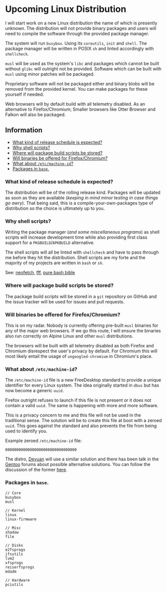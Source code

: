 # Upcoming Linux Distribution

I will start work on a new Linux distribution the name of which is presently unknown. The distribution will not provide binary packages and users will need to compile the software through the provided package manager.

The system will run `busybox`. Using its `coreutils`, `init` and `shell`. The package manager will be written in POSIX `sh` and linted accordingly with `shellcheck`.

`musl` will be used as the system's `libc` and packages which cannot be built without `glibc` will outright not be provided. Software which can be built with `musl` using minor patches will be packaged.

Proprietary software will not be packaged either and binary blobs will be removed from the provided kernel. You can make packages for these yourself if needed.

Web browsers will by default build with all telemetry disabled. As an alternative to Firefox/Chromium; Smaller browsers like Otter Browser and Falkon will also be packaged.


## Information

<!-- vim-markdown-toc GFM -->

* [What kind of release schedule is expected?](#what-kind-of-release-schedule-is-expected)
* [Why shell scripts?](#why-shell-scripts)
* [Where will package build scripts be stored?](#where-will-package-build-scripts-be-stored)
* [Will binaries be offered for Firefox/Chromium?](#will-binaries-be-offered-for-firefoxchromium)
* [What about `/etc/machine-id`?](#what-about-etcmachine-id)
* [Packages in `base`.](#packages-in-base)

<!-- vim-markdown-toc -->

### What kind of release schedule is expected?

The distribution will be of the rolling release kind. Packages will be updated as soon as they are available (*keeping in mind minor testing in case things go awry*). That being said, this is a compile-your-own-packages type of distribution so the choice is ultimately up to you.


### Why shell scripts?

Writing the package manager (*and some miscellaneous programs*) as shell scripts will increase development time while also providing first class support for a `PKGBUILD`/`APKBUILD` alternative.

The shell scripts will all be linted with `shellcheck` and have to pass through me before they hit the distribution. Shell scripts are my forte and the majority of my projects are written in `bash` or `sh`.

See: [neofetch](https://github.com/dylanaraps/neofetch), [fff](https://github.com/dylanaraps/fff), [pure bash bible](https://github.com/dylanaraps/pure-bash-bible)


### Where will package build scripts be stored?

The package build scripts will be stored in a `git` repository on GitHub and the issue tracker will be used for issues and pull requests.


### Will binaries be offered for Firefox/Chromium?

This is on my radar. Nobody is currently offering pre-built `musl` binaries for any of the major web browsers. If we go this route, I will ensure the binaries also run correctly on Alpine Linux and other `musl` distributions.

The browsers will be built with all telemetry disabled as both Firefox and Chromium disrespect the user's privacy by default. For Chromium this will most likely entail the usage of `ungoogled-chromium` in Chromium's place.


### What about `/etc/machine-id`?

The `/etc/machine-id` file is a new FreeDesktop standard to provide a unique identifier for every Linux system. The idea originally started in `dbus` but has now become a generic `uuid`.

Firefox outright refuses to launch if this file is not present or it does not contain a valid `uuid`. The same is happening with more and more software.

This is a privacy concern to me and this file will not be used in the traditional sense. The solution will be to create this file at boot with a zeroed `uuid`. This goes against the standard and also prevents the file from being used to identify you.

Example zeroed `/etc/machine-id` file:

```
00000000000000000000000000000000
```

The distro, [Devuan](https://devuan.org/) will use a similar solution and there has been talk in the [Gentoo](https://www.gentoo.org/) forums about possible alternative solutions. You can follow the discussion of the former [here](https://lists.dyne.org/lurker/message/20190308.124740.2b7329de.en.html).


### Packages in `base`.

```
// Core
busybox
musl

// Kernel
linux
linux-firmware

// Misc
shadow
file

// Disks
e2fsprogs
jfsutils
lvm2
xfsprogs
reiserfsprogs
mdadm

// Hardware
pciutils
```
